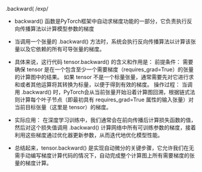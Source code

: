 .backward(/exp/- backward() 函数是PyTorch框架中自动求梯度功能的一部分，它负责执行反向传播算法以计算模型参数的梯度- 当调用一个张量的 .backward() 方法时，系统会执行反向传播算法以计算该张量以及它依赖的所有可导张量的梯度。- 具体来说，这行代码 tensor.backward() 的含义和作用是：前提条件：需要确保 tensor 是在一个包含至少一个需要梯度（requires_grad=True）的张量的计算图中的结果。如果 tensor 不是一个标量张量，通常需要先对它进行求和或者其他运算将其转换为标量，以便于得到有效的梯度。操作过程：当调用 .backward() 时，PyTorch会从当前张量开始沿着计算图回溯，根据链式法则计算每个叶子节点（即最初具有 requires_grad=True 属性的输入张量）对当前目标张量（这里是 tensor）的梯度。- 实际应用： 在深度学习训练中，我们通常会在前向传播后计算损失函数的值，然后对这个损失值调用 .backward() 计算网络中所有可训练参数的梯度，接着利用这些梯度通过优化器更新参数，从而迭代地优化模型性能。- 总结起来，tensor.backward() 是实现自动微分的关键步骤，它允许我们在无需手动编写梯度计算代码的情况下，自动完成整个计算图上所有需要梯度的张量的梯度计算。